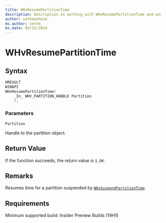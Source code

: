 ```yaml
---
title: WHvResumePartitionTime
description: Description on working with WHvResumePartitionTime and understanding its parameters, return value, remarks, and requirements. 
author: sethmanheim
ms.author: sethm
ms.date: 03/15/2019
---
```


# WHvResumePartitionTime

## Syntax

```C
HRESULT
WINAPI
WHvResumePartitionTime(
    _In_ WHV_PARTITION_HANDLE Partition
    );
```

### Parameters

`Partition`

Handle to the partition object.

## Return Value

If the function succeeds, the return value is `S_OK`.  

## Remarks

Resumes time for a partition suspended by [`WHvSuspendPartitionTime`](WHvSuspendPartitionTime.md).

## Requirements

Minimum supported build:    Insider Preview Builds (19H1)